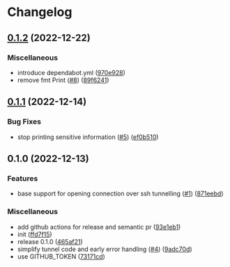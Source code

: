 # Changelog

## [0.1.2](https://github.com/rudderlabs/sql-tunnels/compare/v0.1.1...v0.1.2) (2022-12-22)


### Miscellaneous

* introduce dependabot.yml ([970e928](https://github.com/rudderlabs/sql-tunnels/commit/970e92828b9281b630d7c92f0c3241e4ac66103b))
* remove fmt Print ([#8](https://github.com/rudderlabs/sql-tunnels/issues/8)) ([89f6241](https://github.com/rudderlabs/sql-tunnels/commit/89f6241553175c03f9163d9e5d222602c136081b))

## [0.1.1](https://github.com/rudderlabs/sql-tunnels/compare/v0.1.0...v0.1.1) (2022-12-14)


### Bug Fixes

* stop printing sensitive information ([#5](https://github.com/rudderlabs/sql-tunnels/issues/5)) ([ef0b510](https://github.com/rudderlabs/sql-tunnels/commit/ef0b51007b666a7a62e826b36e63b0a0c57044e2))

## 0.1.0 (2022-12-13)


### Features

* base support for opening connection over ssh tunnelling ([#1](https://github.com/rudderlabs/sql-tunnels/issues/1)) ([871eebd](https://github.com/rudderlabs/sql-tunnels/commit/871eebd88caca94e977a66b050c28dc72a7ed732))


### Miscellaneous

* add github actions for release and semantic pr ([93e1eb1](https://github.com/rudderlabs/sql-tunnels/commit/93e1eb1c0e2f7231ed931b3f1ae59d0635d353f3))
* init ([ffd7f15](https://github.com/rudderlabs/sql-tunnels/commit/ffd7f1592fe83aa8ac20de512690e4b08616bc95))
* release 0.1.0 ([465af21](https://github.com/rudderlabs/sql-tunnels/commit/465af21674b7eefad316a390237765e1ed3a0330))
* simplify tunnel code and early error handling ([#4](https://github.com/rudderlabs/sql-tunnels/issues/4)) ([9adc70d](https://github.com/rudderlabs/sql-tunnels/commit/9adc70d6eb25dada578bc3ce8aab73fe20989ca9))
* use GITHUB_TOKEN ([73171cd](https://github.com/rudderlabs/sql-tunnels/commit/73171cd0d44b235a14db51d51eecaa7a08dac3f4))

